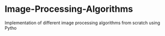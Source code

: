 # Image-Processing-Algorithms
Implementation of different image processing algorithms from scratch using Pytho

